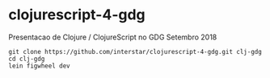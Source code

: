 # clojurescript-4-gdg
Presentacao de Clojure / ClojureScript no GDG Setembro 2018

```
git clone https://github.com/interstar/clojurescript-4-gdg.git clj-gdg
cd clj-gdg
lein figwheel dev

```
